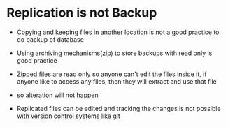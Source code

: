 # Replication is not Backup

- Copying and keeping files in another location is not a good practice to do backup of database
- Using archiving mechanisms(zip) to store backups with read only is good practice


- Zipped files are read only so anyone can't edit the files inside it, if anyone like to access any files, then they will extract and use that file
- so alteration will not happen
- Replicated files can be edited and tracking the changes is not possible with version control systems like git
